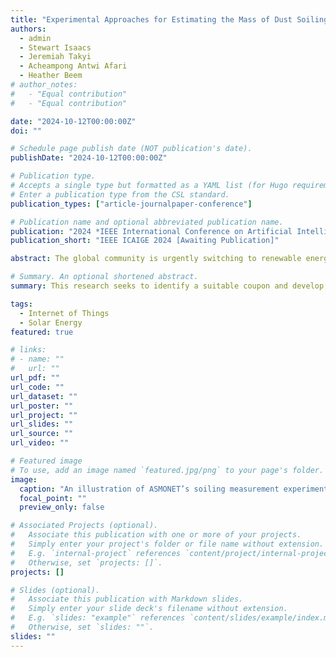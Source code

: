 ```yaml
---
title: "Experimental Approaches for Estimating the Mass of Dust Soiling on PV Modules Using Coupons"
authors:
  - admin
  - Stewart Isaacs
  - Jeremiah Takyi
  - Acheampong Antwi Afari
  - Heather Beem
# author_notes:
#   - "Equal contribution"
#   - "Equal contribution"

date: "2024-10-12T00:00:00Z"
doi: ""

# Schedule page publish date (NOT publication's date).
publishDate: "2024-10-12T00:00:00Z"

# Publication type.
# Accepts a single type but formatted as a YAML list (for Hugo requirements).
# Enter a publication type from the CSL standard.
publication_types: ["article-journalpaper-conference"]

# Publication name and optional abbreviated publication name.
publication: "2024 *IEEE International Conference on Artificial Intelligence and Green Energy* (ICAIGE 2024) [Awaiting Publication]"
publication_short: "IEEE ICAIGE 2024 [Awaiting Publication]"

abstract: The global community is urgently switching to renewable energy sources like photovoltaics (PV) to lessen climate change's increasing and impending repercussions from incessant greenhouse gas emissions. However, PV power output can be degraded by dust soiling. The techno-economic implications of dust soiling have boosted research interest in understanding and finding effective mitigation techniques. PV and environmental data availability can be vital in comprehending and addressing PV soiling losses.  This work seeks to make such data more readily available by identifying a suitable coupon and developing a semi-remote dust deposition measurement subsystem to be integrated into a larger PV soiling monitoring system called ASMONET. The paper investigates different coupon configurations, explores using load cells to automate dust mass deposition measurement, and studies a weighing scale alternative. Plain glass coupons were found to have better evaporation characteristics, while a single-load cell configuration was found to perform best when used with small coupons. Bigger coupons should be used with smart weighing scales, and the coupon should be directly placed on the scale for faster settling times.

# Summary. An optional shortened abstract.
summary: This research seeks to identify a suitable coupon and develop a semi-remote or autonomous dust deposition measurement subsystem to be integrated into a larger PV soiling monitoring system called ASMONET.

tags:
  - Internet of Things
  - Solar Energy
featured: true

# links:
# - name: ""
#   url: ""
url_pdf: ""
url_code: ""
url_dataset: ""
url_poster: ""
url_project: ""
url_slides: ""
url_source: ""
url_video: ""

# Featured image
# To use, add an image named `featured.jpg/png` to your page's folder.
image:
  caption: "An illustration of ASMONET’s soiling measurement experimental setup showing coupon, weighing device, and PV modules"
  focal_point: ""
  preview_only: false

# Associated Projects (optional).
#   Associate this publication with one or more of your projects.
#   Simply enter your project's folder or file name without extension.
#   E.g. `internal-project` references `content/project/internal-project/index.md`.
#   Otherwise, set `projects: []`.
projects: []

# Slides (optional).
#   Associate this publication with Markdown slides.
#   Simply enter your slide deck's filename without extension.
#   E.g. `slides: "example"` references `content/slides/example/index.md`.
#   Otherwise, set `slides: ""`.
slides: ""
---
```


<!-- {{% callout note %}}
Click the _Cite_ button above to demo the feature to enable visitors to import publication metadata into their reference management software.
{{% /callout %}}

{{% callout note %}}
Create your slides in Markdown - click the _Slides_ button to check out the example.
{{% /callout %}}

Add the publication's **full text** or **supplementary notes** here. You can use rich formatting such as including [code, math, and images](https://docs.hugoblox.com/content/writing-markdown-latex/). -->
